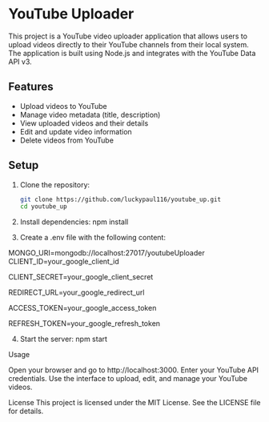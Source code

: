 # YouTube Uploader

This project is a YouTube video uploader application that allows users to upload videos directly to their YouTube channels from their local system. The application is built using Node.js and integrates with the YouTube Data API v3.

## Features

- Upload videos to YouTube
- Manage video metadata (title, description)
- View uploaded videos and their details
- Edit and update video information
- Delete videos from YouTube

## Setup

1. Clone the repository:
   ```sh
   git clone https://github.com/luckypaul116/youtube_up.git
   cd youtube_up
   
2. Install dependencies:
npm install

3. Create a .env file with the following content:

MONGO_URI=mongodb://localhost:27017/youtubeUploader 
CLIENT_ID=your_google_client_id

CLIENT_SECRET=your_google_client_secret

REDIRECT_URL=your_google_redirect_url

ACCESS_TOKEN=your_google_access_token

REFRESH_TOKEN=your_google_refresh_token

4. Start the server:
npm start

Usage

Open your browser and go to http://localhost:3000.
Enter your YouTube API credentials.
Use the interface to upload, edit, and manage your YouTube videos.

License
This project is licensed under the MIT License. See the LICENSE file for details.

